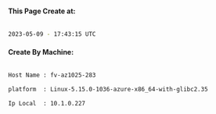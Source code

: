 
   
#### This Page Create at:

```bash

2023-05-09 - 17:43:15 UTC

```

#### Create By Machine:

```bash

Host Name : fv-az1025-283

platform  : Linux-5.15.0-1036-azure-x86_64-with-glibc2.35

Ip Local  : 10.1.0.227

```


